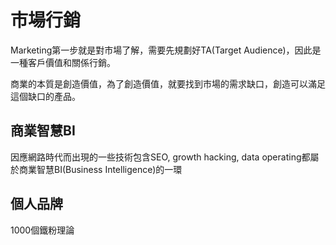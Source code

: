# 市場行銷

Marketing第一步就是對市場了解，需要先規劃好TA(Target Audience)，因此是一種客戶價值和關係行銷。

商業的本質是創造價值，為了創造價值，就要找到市場的需求缺口，創造可以滿足這個缺口的產品。

## 商業智慧BI
因應網路時代而出現的一些技術包含SEO, growth hacking, data operating都屬於商業智慧BI(Business Intelligence)的一環

## 個人品牌
1000個鐵粉理論
